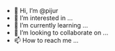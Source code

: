 - 👋 Hi, I’m @pijur
- 👀 I’m interested in ...
- 🌱 I’m currently learning ...
- 💞️ I’m looking to collaborate on ...
- 📫 How to reach me ...

<!---
pijur/pijur is a ✨ special ✨ repository because its `README.md` (this file) appears on your GitHub profile.
You can click the Preview link to take a look at your changes.
--->
